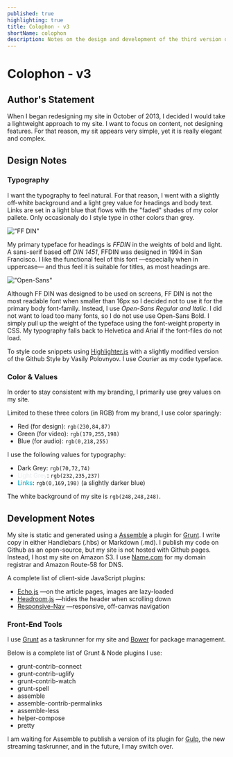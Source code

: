 ```yaml
---
published: true
highlighting: true
title: Colophon - v3
shortName: colophon
description: Notes on the design and development of the third version of my personal site and blog
---
```

# Colophon - v3

## Author's Statement
When I began redesigning my site in October of 2013, I decided I would take a lightweight approach to my site. I want to focus on content, not designing features. For that reason, my sit appears very simple, yet it is really elegant and complex.

## Design Notes

### Typography
I want the typography to feel natural. For that reason, I went with a slightly off-white background and a light grey value for headings and body text. Links are set in a light blue that flows with the "faded" shades of my color pallete. Only occasionaly do I style type in other colors than grey. 

!["FF DIN"]({{site.url}}/assets/img/site/styleguide/FFDIN.png "FF DIN")

My primary typeface for headings is _FFDIN_ in the weights of bold and light. A sans-serif based off _DIN 1451_, FFDIN was designed in 1994 in San Francisco. I like the functional feel of this font &mdash;especially when in uppercase&mdash; and thus feel it is suitable for titles, as most headings are. 

!["Open-Sans"]({{site.url}}/assets/img/site/styleguide/Open-Sans.png "Open-Sans")

Although FF DIN was designed to be used on screens, FF DIN is not the most readable font when smaller than 16px so I decided not to use it for the primary body font-family. Instead, I use _Open-Sans Regular and Italic_. I did not want to load too many fonts, so I do not use use Open-Sans Bold. I simply pull up the weight of the typeface using the font-weight property in CSS. My typography falls back to Helvetica and Arial if the font-files do not load.

To style code snippets using [Highlighter.js]() with a slightly modified version of the Github Style by Vasily Polovnyov. I use _Courier_ as my code typeface. 

### Color &amp; Values
In order to stay consistent with my branding, I primarily use grey values on my site. 

Limited to these three colors (in RGB) from my brand, I use color sparingly:
- <span class=red>Red</span> (for design): `rgb(230,84,87)`
- <span class=green>Green</span> (for video): `rgb(179,255,198)`
- <span class=blue>Blue</span> (for audio): `rgb(0,218,255)`

I use the following values for typography:
- Dark Grey: `rgb(70,72,74)`
- <span style="color:rgb(232,235,237);">Light Grey</span>: `rgb(232,235,237)`
- <span style="color:rgb(0,169,198);">Links</span>: `rgb(0,169,198)` (a slightly darker blue)

The white background of my site is `rgb(248,248,248)`.

## Development Notes
My site is static and generated using a [Assemble](http://assemble.io) a plugin for [Grunt](http://gruntjs.com). I write copy in either Handlebars (.hbs) or Markdown (.md). I publish my code on Github as an open-source, but my site is not hosted with Github pages. Instead, I host my site on Amazon S3. I use [Name.com](name.com) for my domain registrar and Amazon Route-58 for DNS.

A complete list of client-side JavaScript plugins:
- [Echo.js]() &mdash;on the article pages, images are lazy-loaded
- [Headroom.js]() &mdash;hides the header when scrolling down
- [Responsive-Nav]() &mdash;responsive, off-canvas navigation

### Front-End Tools
I use [Grunt](http://gruntjs.com) as a taskrunner for my site and [Bower](http://bower.io) for package management. 

Below is a complete list of Grunt &amp; Node plugins I use:
- grunt-contrib-connect
- grunt-contrib-uglify
- grunt-contrib-watch
- grunt-spell 
- assemble 
- assemble-contrib-permalinks
- assemble-less
- helper-compose
- pretty

I am waiting for Assemble to publish a version of its plugin for [Gulp](http://gulpjs.com), the new streaming taskrunner, and in the future, I may switch over.